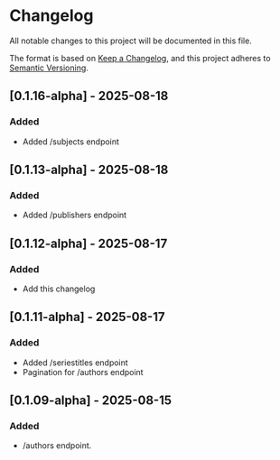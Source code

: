 # Changelog

All notable changes to this project will be documented in this file.

The format is based on [Keep a Changelog](https://keepachangelog.com/en/1.1.0/),
and this project adheres to [Semantic Versioning](https://semver.org/spec/v2.0.0.html).

## [0.1.16-alpha] - 2025-08-18

### Added

- Added /subjects endpoint

## [0.1.13-alpha] - 2025-08-18

### Added

- Added /publishers endpoint

## [0.1.12-alpha] - 2025-08-17

### Added

- Add this changelog

## [0.1.11-alpha] - 2025-08-17

### Added

- Added /seriestitles endpoint
- Pagination for /authors endpoint

## [0.1.09-alpha] - 2025-08-15

### Added

- /authors endpoint.
